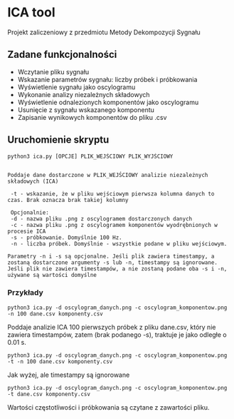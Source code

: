 # ICA tool

Projekt zaliczeniowy z przedmiotu Metody Dekompozycji Sygnału

## Zadane funkcjonalności

- Wczytanie pliku sygnału
- Wskazanie parametrów sygnału: liczby próbek i próbkowania
- Wyświetlenie sygnału jako oscylogramu
- Wykonanie analizy niezależnych składowych
- Wyświetlenie odnalezionych komponentów jako oscylogramu
- Usunięcie z sygnału wskazanego komponentu
- Zapisanie wynikowych komponentów do pliku .csv

## Uruchomienie skryptu

```
python3 ica.py [OPCJE] PLIK_WEJŚCIOWY PLIK_WYJŚCIOWY 


Poddaje dane dostarczone w PLIK_WEJŚCIOWY analizie niezależnych składowych (ICA)

 -t - wskazanie, że w pliku wejściowym pierwsza kolumna danych to czas. Brak oznacza brak takiej kolumny
 
 Opcjonalnie:
 -d - nazwa pliku .png z oscylogramem dostarczonych danych
 -c - nazwa pliku .png z oscylogramem komponentów wyodrębnionych w procesie ICA
 -s - próbkowanie. Domyślnie 100 Hz.
 -n - liczba próbek. Domyślnie - wszystkie podane w pliku wejściowym.

Parametry -n i -s są opcjonalne. Jeśli plik zawiera timestampy, a zostaną dostarczone argumenty -s lub -n, timestampy są ignorowane.
Jeśli plik nie zawiera timestampów, a nie zostaną podane oba -s i -n, używane są wartości domyślne

```

### Przykłady
```commandline
python3 ica.py -d oscylogram_danych.png -c oscylogram_komponentow.png -n 100 dane.csv komponenty.csv 
```

Poddaje analizie ICA 100 pierwszych próbek z pliku dane.csv, który nie zawiera timestampów, zatem (brak podanego -s), traktuje je 
jako odległe o 0.01 s.

```commandline
python3 ica.py -d oscylogram_danych.png -c oscylogram_komponentow.png -t -n 100 dane.csv komponenty.csv 
```

Jak wyżej, ale timestampy są ignorowane

```commandline
python3 ica.py -d oscylogram_danych.png -c oscylogram_komponentow.png -t dane.csv komponenty.csv 
```
Wartości częstotliwości i próbkowania są czytane z zawartości pliku.
